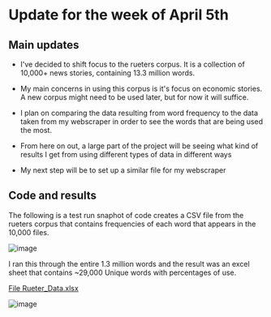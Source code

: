 # Update for the week of April 5th

## Main updates

- I've decided to shift focus to the rueters corpus. It is a collection of 10,000+ news stories, containing 13.3 million words. 

- My main concerns in using this corpus is it's focus on economic stories. A new corpus might need to be used later, but for now it will suffice. 

- I plan on comparing the data resulting from word frequency to the data taken from my webscraper in order to see the words that are being used the most.

- From here on out, a large part of the project will be seeing what kind of results I get from using different types of data in different ways

- My next step will be to set up a similar file for my webscraper

## Code and results

The following is a test run snaphot of code creates a CSV file from the rueters corpus that contains frequencies of each word that appears in the 10,000 files.

![image](https://user-images.githubusercontent.com/35353616/114290129-36599f80-9a4b-11eb-9248-bf3943a62617.png)

I ran this through the entire 1.3 million words and the result was an excel sheet that contains ~29,000 Unique words with percentages of use. 

[File Rueter_Data.xlsx](https://github.com/Berea-CS-Courses/capstone-project-robinsonkal/files/6291061/File.Rueter_Data.xlsx)

![image](https://user-images.githubusercontent.com/35353616/114290199-bed84000-9a4b-11eb-921a-7169950e18c5.png)


